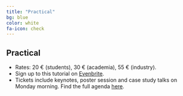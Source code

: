 ```yaml
---
title: "Practical"
bg: blue
color: white
fa-icon: check
---
```


## Practical

* Rates: 20 € (students), 30 € (academia), 55 € (industry).
* Sign up to this tutorial on [Evenbrite](https://www.eventbrite.ie/e/insightdcu-deep-learning-workshop-tickets-45474212594). 
* Tickets include keynotes, poster session and case study talks on Monday morning. Find the full agenda [here](https://cdn.evbuc.com/eventlogos/82693475/agendadlworkshop28129.docx2862928129.pdf).
